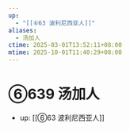```yaml
---
up:
  - "[[⑥63 波利尼西亚人]]"
aliases:
  - 汤加人
ctime: 2025-03-01T13:52:11+08:00
mtime: 2025-10-01T11:40:29+08:00
---
```


# ⑥639 汤加人

- up: [[⑥63 波利尼西亚人]]
